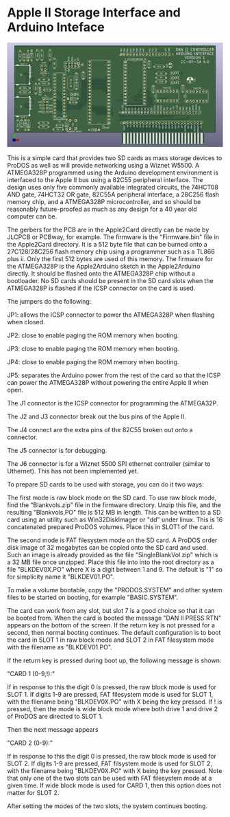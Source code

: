 # Apple II Storage Interface and Arduino Inteface

![Apple2Card](Apple2Card/Apple2Card.png)

This is a simple card that provides two SD cards as mass storage devices to ProDOS as well as will provide networking using a Wiznet W5500.  A ATMEGA328P programmed using the Arduino development environment is interfaced to the Apple II bus using a 82C55 peripheral interface.  The design uses only five commonly available integrated circuits, the 74HCT08 AND gate, 74HCT32 OR gate, 82C55A peripheral interface, a 28C256 flash memory chip, and a ATMEGA328P microcontroller, and so should be reasonably future-proofed as much as any design for a 40 year old computer can be.

The gerbers for the PCB are in the Apple2Card directly can be made by JLCPCB or PCBway, for example.  The firmware is the "Firmware.bin" file in the Apple2Card directory.  It is a 512 byte file that can be burned onto a 27C128/28C256 flash memory chip using a programmer such as a TL866 plus ii.  Only the first 512 bytes are used of this memory.  The firmware for the ATMEGA328P is the Apple2Arduino sketch in the Apple2Arduino directly. It should be flashed onto the ATMEGA328P chip without a bootloader.  No SD cards should be present in the SD card slots when the ATMEGA328P is flashed if the ICSP connector on the card is used.  

The jumpers do the following:

JP1:  allows the ICSP connector to power the ATMEGA328P when flashing when closed.

JP2:  close to enable paging the ROM memory when booting.

JP3:  close to enable paging the ROM memory when booting.

JP4:  close to enable paging the ROM memory when booting.

JP5:  separates the Arduino power from the rest of the card so that the ICSP can power the ATMEGA328P without powering the entire Apple II when open.

The J1 connector is the ICSP connector for programming the ATMEGA32P.

The J2 and J3 connector break out the bus pins of the Apple II.

The J4 connect are the extra pins of the 82C55 broken out onto a connector.

The J5 connector is for debugging.

The J6 connector is for a Wiznet 5500 SPI ethernet controller (similar to Uthernet).  This has not been implemented yet.

To prepare SD cards to be used with storage, you can do it two ways:

The first mode is raw block mode on the SD card.  To use raw block mode, find the "Blankvols.zip" file in the firmware directory.  Unzip this file, and the resulting "Blankvols.PO" file is 512 MB in length.  This can be written to a SD card using an utility such as Win32DiskImager or "dd" under linux.  This is 16 concatenated prepared ProDOS volumes.  Place this in SLOT1 of the card.

The second mode is FAT filesystem mode on the SD card.  A ProDOS order disk image of 32 megabytes can be copied onto the SD card and used.  Such an image is already provided as the file "SingleBlankVol.zip" which is a 32 MB file once unzipped.  Place this file into into the root directory as a file "BLKDEV0X.PO" where X is a digit between 1 and 9.  The default is "1" so for simplicity name it "BLKDEV01.PO".

To make a volume bootable, copy the "PRODOS.SYSTEM" and other system files to be started on booting, for example "BASIC.SYSTEM".

The card can work from any slot, but slot 7 is a good choice so that it can be booted from.  When the card is booted the message "DAN II PRESS RTN" appears on the bottom of the screen.  If the return key is not pressed for a second, then normal booting continues.  The default configuration is to boot the card in SLOT 1 in raw block mode and SLOT 2 in FAT filesystem mode with the filename as "BLKDEV01.PO".

If the return key is pressed during boot up, the following message is shown:

"CARD 1 (0-9,!):"

If in response to this the digit 0 is pressed, the raw block mode is used for SLOT 1.  If digits 1-9 are pressed, FAT filesystem mode is used for SLOT 1, with the filename being "BLKDEV0X.PO" with X being the key pressed.  If ! is pressed, then the mode is wide block mode where both drive 1 and drive 2 of ProDOS are directed to SLOT 1.

Then the next message appears

"CARD 2 (0-9):"

If in response to this the digit 0 is pressed, the raw block mode is used for SLOT 2.  If digits 1-9 are pressed, FAT filsystem mode is used for SLOT 2, with the filename being "BLKDEV0X.PO" with X being the key pressed.  Note that only one of the two slots can be used with FAT filesystem mode at a given time.  If wide block mode is used for CARD 1, then this option does not matter for SLOT 2.

After setting the modes of the two slots, the system continues booting.

